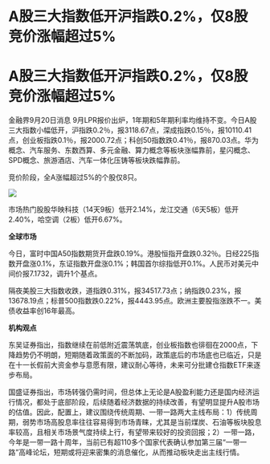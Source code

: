# A股三大指数低开沪指跌0.2%，仅8股竞价涨幅超过5%

# A股三大指数低开沪指跌0.2%，仅8股竞价涨幅超过5%

金融界9月20日消息
9月LPR报价出炉，1年期和5年期利率均维持不变。今日A股三大指数小幅低开，沪指跌0.2％，报3118.67点，深成指跌0.15％，报10110.41点，创业板指跌0.1％，报2000.72点；科创50指数跌0.41％，报870.03点。华为概念、汽车服务、东数西算、多元金融、算力概念等板块涨幅靠前，星闪概念、SPD概念、旅游酒店、汽车一体化压铸等板块跌幅靠前。

竞价阶段，全A涨幅超过5%的个股仅8只。

![](https://inews.gtimg.com/news_bt/O2h1DvwCp4Qyzkc6YPicUu7PtZrKqhPNTt7VV3FIPP9hoAA/1000)

市场热门股股华映科技（14天9板）低开2.14%，龙江交通（6天5板）低开2.40%，哈空调（2板）低开6.67%。

**全球市场**

今日，富时中国A50指数期货开盘跌0.19%。港股恒指开盘跌0.32％。日经225指数开盘涨0.1%，东证指数开盘涨0.1%；韩国首尔综指低开0.1%。人民币对美元中间价报7.1732，调升1个基点。

隔夜美股三大指数收跌，道指跌0.31%，报34517.73点；纳指跌0.23%，报13678.19点；标普500指数跌0.22%，报4443.95点。欧洲主要股指涨跌不一。美债收益率创16年最高。

**机构观点**

东吴证券指出，指数继续在前低附近震荡筑底，创业板指数也徘徊在2000点，下降趋势仍不明朗，短期随着政策面的不断加码，政策底后的市场底也已临近，只是在十一长假前大资金参与意愿有限，建议耐心等待，未来可分批建仓指数ETF来逐步布局。

国盛证券指出，市场转强仍需时间，但总体上无论是A股盈利能力还是国内经济运行情况，都处于底部阶段，后续随着经济数据的持续改善，有望明显提升A股市场的估值。因此，配置上，建议围绕传统周期、一带一路两大主线布局：1）传统周期，弱势市场高股息率往往容易得到市场青睐，尤其是当前煤炭、石油等板块股息率较高，且相关市场景气度持续上行，有望带来较好的投资回报；2）一带一路，今年是一带一路十周年，当前已有超110多个国家代表确认参加第三届“一带一路”高峰论坛，短期或将迎来密集的消息催化，从而推动板块走出主线行情。

